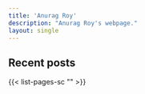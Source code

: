 ```yaml
---
title: 'Anurag Roy'
description: "Anurag Roy's webpage."
layout: single
---
```


## Recent posts

{{< list-pages-sc "" >}}

